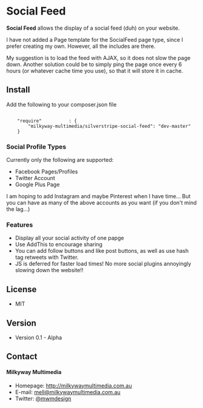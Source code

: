 Social Feed
======
**Social Feed** allows the display of a social feed (duh) on your website.

I have not added a Page template for the SocialFeed page type, since I prefer creating my own. However, all the includes are there.

My suggestion is to load the feed with AJAX, so it does not slow the page down. Another solution could be to simply ping the page once every 6 hours (or whatever cache time you use), so that it will store it in cache.

## Install
Add the following to your composer.json file

```

    "require"          : {
		"milkyway-multimedia/silverstripe-social-feed": "dev-master"
	}

```

### Social Profile Types
Currently only the following are supported:

- Facebook Pages/Profiles
- Twitter Account
- Google Plus Page

I am hoping to add Instagram and maybe Pinterest when I have time... But you can have as many of the above accounts as you want (if you don't mind the lag...)

### Features
- Display all your social activity of one papge
- Use AddThis to encourage sharing
- You can add follow buttons and like post buttons, as well as use hash tag retweets with Twitter.
- JS is deferred for faster load times! No more social plugins annoyingly slowing down the website!!

## License
* MIT

## Version
* Version 0.1 - Alpha

## Contact
#### Milkyway Multimedia
* Homepage: http://milkywaymultimedia.com.au
* E-mail: mell@milkywaymultimedia.com.au
* Twitter: [@mwmdesign](https://twitter.com/mwmdesign "mwmdesign on twitter")